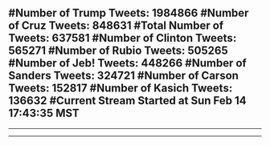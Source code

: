 #Number of Trump Tweets: 1984866
#Number of Cruz Tweets: 848631
#Total Number of Tweets: 637581 
#Number of Clinton Tweets: 565271
#Number of Rubio Tweets: 505265
#Number of Jeb! Tweets: 448266
#Number of Sanders Tweets: 324721
#Number of Carson Tweets: 152817
#Number of Kasich Tweets: 136632
#Current Stream Started at Sun Feb 14 17:43:35 MST
---
---
---
